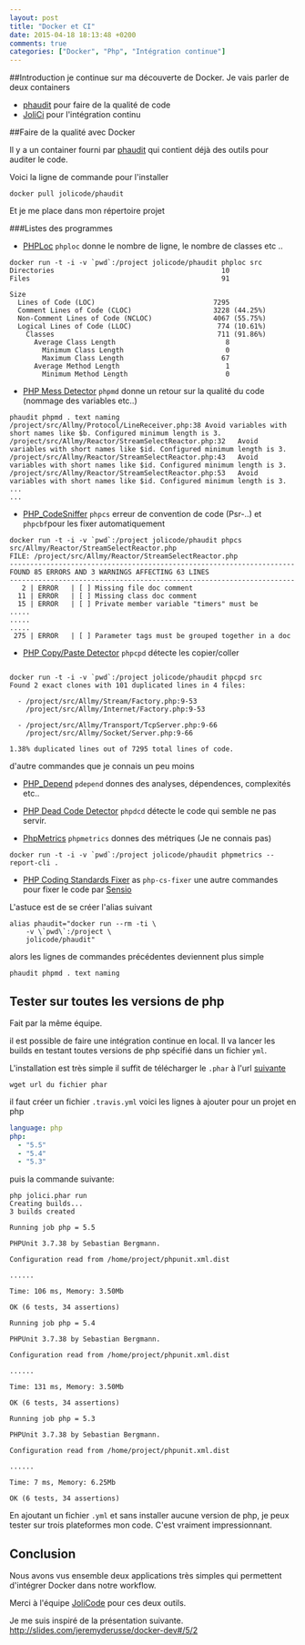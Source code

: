 ```yaml
---
layout: post
title: "Docker et CI"
date: 2015-04-18 18:13:48 +0200
comments: true
categories: ["Docker", "Php", "Intégration continue"]
---
```


##Introduction
je continue sur ma découverte de Docker. Je vais parler de deux containers

* [phaudit](https://github.com/jolicode/docker-images/tree/master/languages/php/phaudit)  pour faire de la qualité de code
* [JoliCi](https://github.com/jolicode/JoliCi) pour l'intégration continu

##Faire de la qualité avec Docker

Il y a un container fourni par [phaudit](https://github.com/jolicode/docker-images/tree/master/languages/php/phaudit) qui contient déjà des outils pour auditer le code. 

Voici la ligne de commande pour l'installer
```
docker pull jolicode/phaudit
```

Et je me place dans mon répertoire projet

###Listes des programmes


* [PHPLoc](http://github.com/sebastianbergmann/phploc) `phploc` donne le nombre de ligne, le nombre de classes etc ..

```
docker run -t -i -v `pwd`:/project jolicode/phaudit phploc src
Directories                                         10
Files                                               91

Size
  Lines of Code (LOC)                             7295
  Comment Lines of Code (CLOC)                    3228 (44.25%)
  Non-Comment Lines of Code (NCLOC)               4067 (55.75%)
  Logical Lines of Code (LLOC)                     774 (10.61%)
    Classes                                        711 (91.86%)
      Average Class Length                           8
        Minimum Class Length                         0
        Maximum Class Length                        67
      Average Method Length                          1
        Minimum Method Length                        0

```

* [PHP Mess Detector](http://phpmd.org/) `phpmd` donne un retour sur la qualité du code (nommage des variables etc..)

```
phaudit phpmd . text naming
/project/src/Allmy/Protocol/LineReceiver.php:38	Avoid variables with short names like $b. Configured minimum length is 3.
/project/src/Allmy/Reactor/StreamSelectReactor.php:32	Avoid variables with short names like $id. Configured minimum length is 3.
/project/src/Allmy/Reactor/StreamSelectReactor.php:43	Avoid variables with short names like $id. Configured minimum length is 3.
/project/src/Allmy/Reactor/StreamSelectReactor.php:53	Avoid variables with short names like $id. Configured minimum length is 3.
...
...
```

* [PHP_CodeSniffer](http://pear.php.net/PHP_CodeSniffer)  `phpcs` erreur de convention de code (Psr-..) et  `phpcbf`pour les fixer automatiquement

```
docker run -t -i -v `pwd`:/project jolicode/phaudit phpcs src/Allmy/Reactor/StreamSelectReactor.php
FILE: /project/src/Allmy/Reactor/StreamSelectReactor.php
----------------------------------------------------------------------
FOUND 85 ERRORS AND 3 WARNINGS AFFECTING 63 LINES
----------------------------------------------------------------------
   2 | ERROR   | [ ] Missing file doc comment
  11 | ERROR   | [ ] Missing class doc comment
  15 | ERROR   | [ ] Private member variable "timers" must be
.....
.....
.....
 275 | ERROR   | [ ] Parameter tags must be grouped together in a doc

```

* [PHP Copy/Paste Detector](http://github.com/sebastianbergmann/phpcpd) `phpcpd` détecte les copier/coller 

``` 

docker run -t -i -v `pwd`:/project jolicode/phaudit phpcpd src
Found 2 exact clones with 101 duplicated lines in 4 files:

  -	/project/src/Allmy/Stream/Factory.php:9-53
 	/project/src/Allmy/Internet/Factory.php:9-53
 
  -	/project/src/Allmy/Transport/TcpServer.php:9-66
 	/project/src/Allmy/Socket/Server.php:9-66
 
1.38% duplicated lines out of 7295 total lines of code.

```

d'autre commandes que je connais un peu moins

* [PHP_Depend](http://pdepend.org/) `pdepend` donnes des analyses, dépendences, complexités etc..

* [PHP Dead Code Detector](http://github.com/sebastianbergmann/phpdcd) `phpdcd` détecte le code qui semble ne pas servir. 

* [PhpMetrics](http://www.phpmetrics.org/) `phpmetrics` donnes des métriques (Je ne connais pas)
```
docker run -t -i -v `pwd`:/project jolicode/phaudit phpmetrics --report-cli .
```
* [PHP Coding Standards Fixer](http://cs.sensiolabs.org/) as `php-cs-fixer` une autre commandes pour fixer le code par [Sensio](http://cs.sensiolabs.org/) 


L'astuce est de se créer l'alias suivant
```
alias phaudit="docker run --rm -ti \
    -v \`pwd\`:/project \
    jolicode/phaudit"
```

alors les lignes de commandes précédentes deviennent plus simple
```
phaudit phpmd . text naming
```

## Tester sur toutes les versions de php

Fait par la même équipe. 

il est possible de faire une intégration continue en local. Il va lancer les builds en testant toutes versions de php spécifié dans un fichier `yml`.

L'installation est très simple il suffit de télécharger le `.phar` à l'url [suivante](https://github.com/jolicode/JoliCi/releases) 
```
wget url du fichier phar
```

il faut créer un fichier `.travis.yml` voici les lignes à ajouter pour un projet en php
``` yml
language: php
php:
  - "5.5"
  - "5.4"
  - "5.3"
```
puis la commande suivante: 

```
php jolici.phar run
Creating builds...
3 builds created

Running job php = 5.5

PHPUnit 3.7.38 by Sebastian Bergmann.

Configuration read from /home/project/phpunit.xml.dist

......

Time: 106 ms, Memory: 3.50Mb

OK (6 tests, 34 assertions)

Running job php = 5.4

PHPUnit 3.7.38 by Sebastian Bergmann.

Configuration read from /home/project/phpunit.xml.dist

......

Time: 131 ms, Memory: 3.50Mb

OK (6 tests, 34 assertions)

Running job php = 5.3

PHPUnit 3.7.38 by Sebastian Bergmann.

Configuration read from /home/project/phpunit.xml.dist

......

Time: 7 ms, Memory: 6.25Mb

OK (6 tests, 34 assertions)
```

En ajoutant un fichier `.yml` et sans installer aucune version de php, je peux tester sur trois plateformes mon code. C'est vraiment impressionnant.

## Conclusion
Nous avons vus ensemble deux applications très simples qui permettent d'intégrer Docker dans notre workflow. 

Merci à l'équipe [JoliCode](http://jolicode.com/)  pour ces deux outils.

Je me suis inspiré de la présentation suivante.
http://slides.com/jeremyderusse/docker-dev#/5/2
